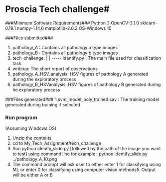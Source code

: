 # Proscia Tech challenge#

###Minimum Software Requirements###
Python 3
OpenCV-3.1.0
sklearn-0.19.1
numpy-1.14.0
matplotlib-2.0.2
OS-Windows 10

###Files submitted###
1. pathology_A : Contains all pathology a type images
2. pathology_B : Contains all pathology b type images
3. tech_challenge:
           |
	   |
	   ----- identify.py  : The main file used for classification task
4. writeup: The short report of observations
5. pathology_A_HSV_analysis: HSV figures of pathology A generated during the exploratory process
6. pathology_B_HSVanalysis: HSV figures of pathology B generated during he exploratory process

###Files generated###
1.svm_model_poly_trained.sav : The training model generated during training if selected

### Run program ##
(Assuming Windows OS)
1. Unzip the contents
2. cd to My_Tech_Assignment/tech_challenge
3. Run python idenify_slide.py [followed by the path of the image you want to test] using command line
     for example : python identify_slide.py ../pathology_A_10.png
4. The command prompt will ask user to either enter 1 for classifying using ML or enter 0 for classifying using computer vision methods5. Output will be either A or B 

